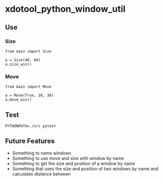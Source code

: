 # xdotool_python_window_util

## Use

### Size
```
from main import Size

a = Size(40, 60)
a.size_win()
```

### Move
```
from main import Move

a = Move(True, 20, 30)
a.move_win()
```

## Test

```
PYTHONPATH=./src pytest
```


## Future Features
- Something to name windows<br>
- Something to use move and size with window by name<br>
- Something to get the size and position of a window by name<br>
- Something that uses the size and position of two windows by name and calculates distance between<br>

